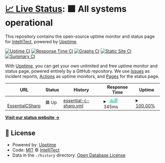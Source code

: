 # [📈 Live Status](https://IntelliTect.github.io/EssentialCSharp.Status): <!--live status--> **🟩 All systems operational**

This repository contains the open-source uptime monitor and status page for [IntelliTect](https://intellitect.com/), powered by [Upptime](https://github.com/upptime/upptime).

[![Uptime CI](https://github.com/IntelliTect/EssentialCSharp.Status/workflows/Uptime%20CI/badge.svg)](https://github.com/IntelliTect/EssentialCSharp.Status/actions?query=workflow%3A%22Uptime+CI%22)
[![Response Time CI](https://github.com/IntelliTect/EssentialCSharp.Status/workflows/Response%20Time%20CI/badge.svg)](https://github.com/IntelliTect/EssentialCSharp.Status/actions?query=workflow%3A%22Response+Time+CI%22)
[![Graphs CI](https://github.com/IntelliTect/EssentialCSharp.Status/workflows/Graphs%20CI/badge.svg)](https://github.com/IntelliTect/EssentialCSharp.Status/actions?query=workflow%3A%22Graphs+CI%22)
[![Static Site CI](https://github.com/IntelliTect/EssentialCSharp.Status/workflows/Static%20Site%20CI/badge.svg)](https://github.com/IntelliTect/EssentialCSharp.Status/actions?query=workflow%3A%22Static+Site+CI%22)
[![Summary CI](https://github.com/IntelliTect/EssentialCSharp.Status/workflows/Summary%20CI/badge.svg)](https://github.com/IntelliTect/EssentialCSharp.Status/actions?query=workflow%3A%22Summary+CI%22)

With [Upptime](https://upptime.js.org), you can get your own unlimited and free uptime monitor and status page, powered entirely by a GitHub repository. We use [Issues](https://github.com/IntelliTect/EssentialCSharp.Status/issues) as incident reports, [Actions](https://github.com/IntelliTect/EssentialCSharp.Status/actions) as uptime monitors, and [Pages](https://IntelliTect.github.io/EssentialCSharp.Status) for the status page.

<!--start: status pages-->
<!-- This summary is generated by Upptime (https://github.com/upptime/upptime) -->
<!-- Do not edit this manually, your changes will be overwritten -->
<!-- prettier-ignore -->
| URL | Status | History | Response Time | Uptime |
| --- | ------ | ------- | ------------- | ------ |
| <img alt="" src="https://icons.duckduckgo.com/ip3/essentialcsharp.com.ico" height="13"> [EssentialCSharp](https://essentialcsharp.com/) | 🟩 Up | [essential-c-sharp.yml](https://github.com/EssentialCSharp/EssentialCSharp.Status/commits/HEAD/history/essential-c-sharp.yml) | <details><summary><img alt="Response time graph" src="./graphs/essential-c-sharp/response-time-week.png" height="20"> 345ms</summary><br><a href="https://EssentialCSharp.github.io/EssentialCSharp.Status/history/essential-c-sharp"><img alt="Response time 438" src="https://img.shields.io/endpoint?url=https%3A%2F%2Fraw.githubusercontent.com%2FEssentialCSharp%2FEssentialCSharp.Status%2FHEAD%2Fapi%2Fessential-c-sharp%2Fresponse-time.json"></a><br><a href="https://EssentialCSharp.github.io/EssentialCSharp.Status/history/essential-c-sharp"><img alt="24-hour response time 516" src="https://img.shields.io/endpoint?url=https%3A%2F%2Fraw.githubusercontent.com%2FEssentialCSharp%2FEssentialCSharp.Status%2FHEAD%2Fapi%2Fessential-c-sharp%2Fresponse-time-day.json"></a><br><a href="https://EssentialCSharp.github.io/EssentialCSharp.Status/history/essential-c-sharp"><img alt="7-day response time 345" src="https://img.shields.io/endpoint?url=https%3A%2F%2Fraw.githubusercontent.com%2FEssentialCSharp%2FEssentialCSharp.Status%2FHEAD%2Fapi%2Fessential-c-sharp%2Fresponse-time-week.json"></a><br><a href="https://EssentialCSharp.github.io/EssentialCSharp.Status/history/essential-c-sharp"><img alt="30-day response time 434" src="https://img.shields.io/endpoint?url=https%3A%2F%2Fraw.githubusercontent.com%2FEssentialCSharp%2FEssentialCSharp.Status%2FHEAD%2Fapi%2Fessential-c-sharp%2Fresponse-time-month.json"></a><br><a href="https://EssentialCSharp.github.io/EssentialCSharp.Status/history/essential-c-sharp"><img alt="1-year response time 438" src="https://img.shields.io/endpoint?url=https%3A%2F%2Fraw.githubusercontent.com%2FEssentialCSharp%2FEssentialCSharp.Status%2FHEAD%2Fapi%2Fessential-c-sharp%2Fresponse-time-year.json"></a></details> | <details><summary><a href="https://EssentialCSharp.github.io/EssentialCSharp.Status/history/essential-c-sharp">100.00%</a></summary><a href="https://EssentialCSharp.github.io/EssentialCSharp.Status/history/essential-c-sharp"><img alt="All-time uptime 99.99%" src="https://img.shields.io/endpoint?url=https%3A%2F%2Fraw.githubusercontent.com%2FEssentialCSharp%2FEssentialCSharp.Status%2FHEAD%2Fapi%2Fessential-c-sharp%2Fuptime.json"></a><br><a href="https://EssentialCSharp.github.io/EssentialCSharp.Status/history/essential-c-sharp"><img alt="24-hour uptime 100.00%" src="https://img.shields.io/endpoint?url=https%3A%2F%2Fraw.githubusercontent.com%2FEssentialCSharp%2FEssentialCSharp.Status%2FHEAD%2Fapi%2Fessential-c-sharp%2Fuptime-day.json"></a><br><a href="https://EssentialCSharp.github.io/EssentialCSharp.Status/history/essential-c-sharp"><img alt="7-day uptime 100.00%" src="https://img.shields.io/endpoint?url=https%3A%2F%2Fraw.githubusercontent.com%2FEssentialCSharp%2FEssentialCSharp.Status%2FHEAD%2Fapi%2Fessential-c-sharp%2Fuptime-week.json"></a><br><a href="https://EssentialCSharp.github.io/EssentialCSharp.Status/history/essential-c-sharp"><img alt="30-day uptime 100.00%" src="https://img.shields.io/endpoint?url=https%3A%2F%2Fraw.githubusercontent.com%2FEssentialCSharp%2FEssentialCSharp.Status%2FHEAD%2Fapi%2Fessential-c-sharp%2Fuptime-month.json"></a><br><a href="https://EssentialCSharp.github.io/EssentialCSharp.Status/history/essential-c-sharp"><img alt="1-year uptime 99.99%" src="https://img.shields.io/endpoint?url=https%3A%2F%2Fraw.githubusercontent.com%2FEssentialCSharp%2FEssentialCSharp.Status%2FHEAD%2Fapi%2Fessential-c-sharp%2Fuptime-year.json"></a></details>

<!--end: status pages-->

[**Visit our status website →**](https://IntelliTect.github.io/EssentialCSharp.Status)

## 📄 License

- Powered by: [Upptime](https://github.com/upptime/upptime)
- Code: [MIT](./LICENSE) © [IntelliTect](https://intellitect.com/)
- Data in the `./history` directory: [Open Database License](https://opendatacommons.org/licenses/odbl/1-0/)
